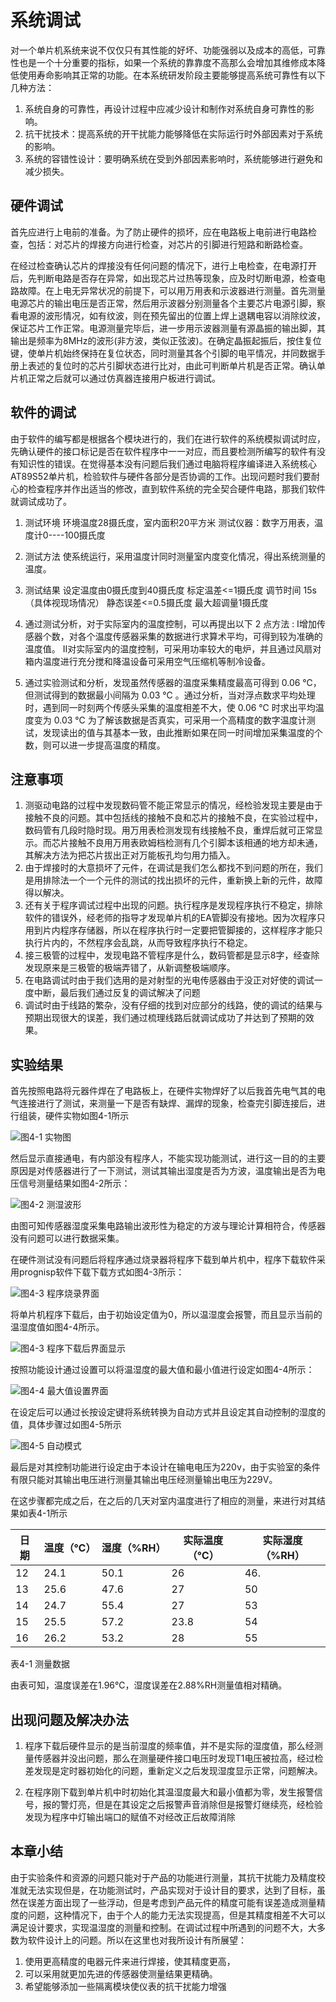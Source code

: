 # 系统调试

对一个单片机系统来说不仅仅只有其性能的好坏、功能强弱以及成本的高低，可靠性也是一个十分重要的指标，如果一个系统的靠靠度不高那么会增加其维修成本降低使用寿命影响其正常的功能。在本系统研发阶段主要能够提高系统可靠性有以下几种方法：

1. 系统自身的可靠性，再设计过程中应减少设计和制作对系统自身可靠性的影响。
2. 抗干扰技术：提高系统的开干扰能力能够降低在实际运行时外部因素对于系统的影响。
3. 系统的容错性设计：要明确系统在受到外部因素影响时，系统能够进行避免和减少损失。
## 硬件调试

首先应进行上电前的准备。为了防止硬件的损坏，应在电路板上电前进行电路检查，包括：对芯片的焊接方向进行检查，对芯片的引脚进行短路和断路检查。

在经过检查确认芯片的焊接没有任何问题的情况下，进行上电检查，在电源打开后，先判断电路是否存在异常，如出现芯片过热等现象，应及时切断电源，检查电路故障。在上电无异常状况的前提下，可以用万用表和示波器进行测量。首先测量电源芯片的输出电压是否正常，然后用示波器分别测量各个主要芯片电源引脚，察看电源的波形情况，如有纹波，则在预先留出的位置上焊上退耦电容以消除纹波，保证芯片工作正常。电源测量完毕后，进一步用示波器测量有源晶振的输出脚，其输出是频率为8MHz的波形(非方波，类似正弦波)。在确定晶振起振后，按住复位键，使单片机始终保持在复位状态，同时测量其各个引脚的电平情况，并同数据手册上表述的复位时的芯片引脚状态进行比对，由此可判断单片机是否正常。确认单片机正常之后就可以通过仿真器连接用户板进行调试。

## 软件的调试

由于软件的编写都是根据各个模块进行的，我们在进行软件的系统模拟调试时应，先确认硬件的接口标记是否在软件程序中一一对应，而且要检测所编写的软件有没有知识性的错误。在觉得基本没有问题后我们通过电脑将程序编译进入系统核心AT89S52单片机，检验软件与硬件各部分是否协调的工作。出现问题时我们要耐心的检查程序并作出适当的修改，直到软件系统的完全契合硬件电路，那我们软件就调试成功了。

1. 测试环境
   环境温度28摄氏度，室内面积20平方米
   测试仪器：数字万用表，温度计0----100摄氏度

2. 测试方法
   使系统运行，采用温度计同时测量室内度变化情况，得出系统测量的温度。

3. 测试结果
   设定温度由0摄氏度到40摄氏度
   标定温差<=1摄氏度   调节时间  15s（具体视现场情况）
   静态误差<=0.5摄氏度   最大超调量1摄氏度

4. 通过测试分析，对于实际室内的温度控制，可以再提出以下 2 点方法 :
   Ⅰ增加传感器个数，对各个温度传感器采集的数据进行求算术平均，可得到较为准确的温度值。
   Ⅱ对实际室内的温度控制，可采用功率较大的电炉，并且通过风扇对箱内温度进行充分搅和降温设备可采用空气压缩机等制冷设备。 

5. 通过实验测试和分析，发现虽然传感器的温度采集精度最高可得到 0.06 ℃，但测试得到的数据最小间隔为 0.03 ℃ 。通过分析，当对浮点数求平均处理时，遇到同一时刻两个传感头采集的温度相差不大，使 0.06 ℃ 时求出平均温度变为 0.03 ℃ 为了解该数据是否真实，可采用一个高精度的数字温度计测试，发现读出的值与其基本一致，由此推断如果在同一时间增加采集温度的个数，则可以进一步提高温度的精度。 

    

## 注意事项

1. 测驱动电路的过程中发现数码管不能正常显示的情况，经检验发现主要是由于接触不良的问题。其中包括线的接触不良和芯片的接触不良，在实验过程中，数码管有几段时隐时现。用万用表检测发现有线接触不良，重焊后就可正常显示。而芯片接触不良用万用表欧姆档检测有几个引脚本该相通的地方却未通，其解决方法为把芯片拔出正对万能板孔均匀用力插入。
2. 由于焊接时的大意损坏了元件，在调试是我们怎么都找不到问题的所在，我们是用排除法一个一个元件的测试的找出损坏的元件，重新换上新的元件，故障得以解决。
3. 还有关于程序调试过程中出现的问题。执行程序是发现程序执行不稳定，排除软件的错误外，经老师的指导才发现单片机的EA管脚没有接地。因为次程序只用到片内程序存储器，所以在程序执行时一定要把管脚接的，这样程序才能只执行片内的，不然程序会乱跳，从而导致程序执行不稳定。
4. 接三极管的过程中，发现电路不管程序是什么，数码管都是显示8字，经查除发现原来是三极管的极端弄错了，从新调整极端顺序。
5. 在电路调试时由于我们选用的是对射型的光电传感器由于没正对好使的调试一度中断，最后我们通过反复的调试解决了问题
6. 调试时由于线路的繁杂，没有仔细的找到对应部分的线路，使的调试的结果与预期出现很大的误差，我们通过梳理线路后就调试成功了并达到了预期的效果。

## 实验结果

首先按照电路将元器件焊在了电路板上，在硬件实物焊好了以后我首先电气其的电气连接进行了测试，来测量一下是否有缺焊、漏焊的现象，检查完引脚连接后，进行组装，硬件实物如图4-1所示


![图4-1 实物图](http://my.gunplan.top/static/mfd/401.png)




然后显示直接通电，有内部没有程序人，不能实现功能测试，进行这一目的的主要原因是对传感器进行了一下测试，测试其输出湿度是否为方波，温度输出是否为电压信号测量结果如图4-2所示：

![图4-2 测湿波形](http://my.gunplan.top/static/mfd/402.png)


由图可知传感器湿度采集电路输出波形性为稳定的方波与理论计算相符合，传感器没有问题可以进行数据采集。

在硬件测试没有问题后将程序通过烧录器将程序下载到单片机中，程序下载软件采用prognisp软件下载下载方式如图4-3所示：

![图4-3 程序烧录界面](http://my.gunplan.top/static/mfd/c01.png)

将单片机程序下载后，由于初始设定值为0，所以温湿度会报警，而且显示当前的温湿度值如图4-4所示。

![图4-3 程序下载后界面显示](http://my.gunplan.top/static/mfd/404.png)



按照功能设计通过设置可以将温湿度的最大值和最小值进行设定如图4-4所示：

![图4-4 最大值设置界面](http://my.gunplan.top/static/mfd/fu.png)


在设定后可以通过长按设定键将系统转换为自动方式并且设定其自动控制的湿度的值，具体步骤过如图4-5所示

![图4-5 自动模式](http://my.gunplan.top/static/mfd/b001.png)

最后是对其控制功能进行设定由于本设计在输电电压为220v，由于实验室的条件有限只能对其输出电压进行测量其输出电压经测量输出电压为229V。

在这步骤都完成之后，在之后的几天对室内温度进行了相应的测量，来进行对其结果如表4-1所示



| 日期 | 温度（℃） | 湿度（%RH） | 实际温度（℃） | 实际湿度（%RH） |
| ---- | --------- | ----------- | ------------- | --------------- |
| 12   | 24.1      | 50.1        | 26            | 46.             |
| 13   | 25.6      | 47.6        | 27            | 50              |
| 14   | 24.7      | 55.4        | 27            | 53              |
| 15   | 25.5      | 57.2        | 23.8          | 54              |
| 16   | 26.2      | 53.2        | 28            | 55              |
表4-1 测量数据

由表可知，温度误差在1.96℃，湿度误差在2.88%RH测量值相对精确。

## 出现问题及解决办法

1. 程序下载后硬件显示的是当前湿度的频率值，并不是实际的湿度值，那么经测量传感器并没出问题，那么在测量硬件接口电压时发现T1电压被拉高，经过检差发现是定时器初始化的问题，重新定义之后发现湿度显示正常，问题解决。

2. 在程序刚下载到单片机中时初始化其温湿度最大和最小值都为零，发生报警信号，报的警灯亮，但是在其设定之后报警声音消除但是报警灯继续亮，经检验发现为程序中灯输出端口的赋值不对经改正后故障消除

## 本章小结

由于实验条件和资源的问题只能对于产品的功能进行测量，其抗干扰能力及精度校准就无法实现但是，在功能测试时，产品实现对于设计目的要求，达到了目标，虽然在误差方面出现了一些浮动，但是考虑到产品元件的精度可能有误差造成测量精度的问题，这种情况下，由于个人的能力无法实现提高，但是其精度相差不大可以满足设计要求，实现温湿度的测量和控制。在调试过程中所遇到的问题不大，大多数为软件设计上的问题。所以在这里也对我所设计有所展望：

1. 使用更高精度的电器元件来进行焊接，使其精度更高，
2. 可以采用就更加先进的传感器使测量结果更精确。
3. 希望能够添加一些隔离模块使仪表的抗干扰能力增强
